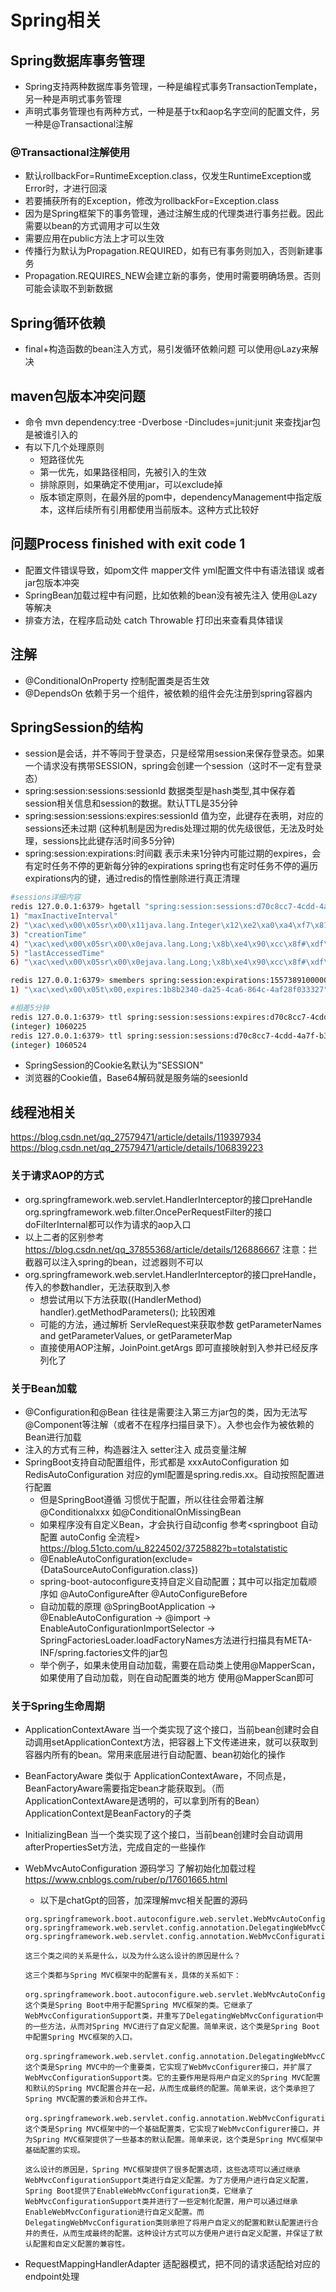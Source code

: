 # Spring相关

## Spring数据库事务管理

* Spring支持两种数据库事务管理，一种是编程式事务TransactionTemplate，另一种是声明式事务管理
* 声明式事务管理也有两种方式，一种是基于tx和aop名字空间的配置文件，另一种是@Transactional注解

### @Transactional注解使用

* 默认rollbackFor=RuntimeException.class，仅发生RuntimeException或Error时，才进行回滚
* 若要捕获所有的Exception，修改为rollbackFor=Exception.class
* 因为是Spring框架下的事务管理，通过注解生成的代理类进行事务拦截。因此需要以bean的方式调用才可以生效
* 需要应用在public方法上才可以生效
* 传播行为默认为Propagation.REQUIRED，如有已有事务则加入，否则新建事务
* Propagation.REQUIRES_NEW会建立新的事务，使用时需要明确场景。否则可能会读取不到新数据

## Spring循环依赖

* final+构造函数的bean注入方式，易引发循环依赖问题 可以使用@Lazy来解决

## maven包版本冲突问题

* 命令 mvn dependency:tree -Dverbose -Dincludes=junit:junit 来查找jar包是被谁引入的
* 有以下几个处理原则
  * 短路径优先
  * 第一优先，如果路径相同，先被引入的生效
  * 排除原则，如果确定不使用jar，可以exclude掉
  * 版本锁定原则，在最外层的pom中，dependencyManagement中指定版本，这样后续所有引用都使用当前版本。这种方式比较好

## 问题Process finished with exit code 1

* 配置文件错误导致，如pom文件 mapper文件 yml配置文件中有语法错误 或者jar包版本冲突
* SpringBean加载过程中有问题，比如依赖的bean没有被先注入 使用@Lazy等解决
* 排查方法，在程序启动处 catch Throwable 打印出来查看具体错误

## 注解

* @ConditionalOnProperty 控制配置类是否生效
* @DependsOn 依赖于另一个组件，被依赖的组件会先注册到spring容器内

## SpringSession的结构

* session是会话，并不等同于登录态，只是经常用session来保存登录态。如果一个请求没有携带SESSION，spring会创建一个session（这时不一定有登录态）
* spring:session:sessions:sessionId  数据类型是hash类型,其中保存着session相关信息和session的数据。默认TTL是35分钟
* spring:session:sessions:expires:sessionId  值为空，此键存在表明，对应的sessions还未过期 (这种机制是因为redis处理过期的优先级很低，无法及时处理，sessions比此键存活时间多5分钟)
* spring:session:expirations:时间戳 表示未来1分钟内可能过期的expires，会有定时任务不停的更新每分钟的expirations spring也有定时任务不停的遍历expirations内的键，通过redis的惰性删除进行真正清理

```bash
#sessions详细内容
redis 127.0.0.1:6379> hgetall "spring:session:sessions:d70c8cc7-4cdd-4a7f-b371-16783eb81f3c"
1) "maxInactiveInterval"
2) "\xac\xed\x00\x05sr\x00\x11java.lang.Integer\x12\xe2\xa0\xa4\xf7\x81\x878\x02\x00\x01I\x00\x05valuexr\x00\x10java.lang.Number\x86\xac\x95\x1d\x0b\x94\xe0\x8b\x02\x00\x00xp\x00'\x8d\x00"
3) "creationTime"
4) "\xac\xed\x00\x05sr\x00\x0ejava.lang.Long;\x8b\xe4\x90\xcc\x8f#\xdf\x02\x00\x01J\x00\x05valuexr\x00\x10java.lang.Number\x86\xac\x95\x1d\x0b\x94\xe0\x8b\x02\x00\x00xp\x00\x00\x01\x83\xd5\x9f\xd1v"
5) "lastAccessedTime"
6) "\xac\xed\x00\x05sr\x00\x0ejava.lang.Long;\x8b\xe4\x90\xcc\x8f#\xdf\x02\x00\x01J\x00\x05valuexr\x00\x10java.lang.Number\x86\xac\x95\x1d\x0b\x94\xe0\x8b\x02\x00\x00xp\x00\x00\x01\x83\xd5\x9b\xc9\x1b"

redis 127.0.0.1:6379> smembers spring:session:expirations:1557389100000
1) "\xac\xed\x00\x05t\x00,expires:1b8b2340-da25-4ca6-864c-4af28f033327"

#相差5分钟
redis 127.0.0.1:6379> ttl spring:session:sessions:expires:d70c8cc7-4cdd-4a7f-b371-16783eb81f3c
(integer) 1060225
redis 127.0.0.1:6379> ttl spring:session:sessions:d70c8cc7-4cdd-4a7f-b371-16783eb81f3c
(integer) 1060524
```
* SpringSession的Cookie名默认为"SESSION"
* 浏览器的Cookie值，Base64解码就是服务端的seesionId


## 线程池相关

https://blog.csdn.net/qq_27579471/article/details/119397934
https://blog.csdn.net/qq_27579471/article/details/106839223

### 关于请求AOP的方式

* org.springframework.web.servlet.HandlerInterceptor的接口preHandle  org.springframework.web.filter.OncePerRequestFilter的接口doFilterInternal都可以作为请求的aop入口
* 以上二者的区别参考 https://blog.csdn.net/qq_37855368/article/details/126886667 注意：拦截器可以注入spring的bean，过滤器则不可以
* org.springframework.web.servlet.HandlerInterceptor的接口preHandle，传入的参数handler，无法获取到入参
  * 想尝试用以下方法获取((HandlerMethod) handler).getMethodParameters(); 比较困难
  * 可能的方法，通过解析 ServleRequest来获取参数 getParameterNames and getParameterValues, or getParameterMap
  * 直接使用AOP注解，JoinPoint.getArgs 即可直接映射到入参并已经反序列化了

### 关于Bean加载

* @Configuration和@Bean 往往是需要注入第三方jar包的类，因为无法写@Component等注解（或者不在程序扫描目录下）。入参也会作为被依赖的Bean进行加载
* 注入的方式有三种，构造器注入 setter注入  成员变量注解
* SpringBoot支持自动配置组件，形式都是 xxxAutoConfiguration 如RedisAutoConfiguration 对应的yml配置是spring.redis.xx。自动按照配置进行配置
  * 但是SpringBoot遵循 习惯优于配置，所以往往会带着注解 @Conditionalxxx 如@ConditionalOnMissingBean
  * 如果程序没有自定义Bean，才会执行自动config 参考<springboot 自动配置 autoConfig 全流程> https://blog.51cto.com/u_8224502/3725882?b=totalstatistic
  * @EnableAutoConfiguration(exclude={DataSourceAutoConfiguration.class})
  * spring-boot-autoconfigure支持自定义自动配置；其中可以指定加载顺序如 @AutoConfigureAfter @AutoConfigureBefore
  * 自动加载的原理 @SpringBootApplication -> @EnableAutoConfiguration -> @import -> EnableAutoConfigurationImportSelector -> SpringFactoriesLoader.loadFactoryNames方法进行扫描具有META-INF/spring.factories文件的jar包
  * 举个例子，如果未使用自动加载，需要在启动类上使用@MapperScan，如果使用了自动加载，则在自动配置类的地方 使用@MapperScan即可

### 关于Spring生命周期

* ApplicationContextAware 当一个类实现了这个接口，当前bean创建时会自动调用setApplicationContext方法，把容器上下文传递进来，就可以获取到容器内所有的bean。常用来底层进行自动配置、bean初始化的操作
* BeanFactoryAware 类似于 ApplicationContextAware，不同点是，BeanFactoryAware需要指定bean才能获取到。（而ApplicationContextAware是透明的，可以拿到所有的Bean） ApplicationContext是BeanFactory的子类
* InitializingBean 当一个类实现了这个接口，当前bean创建时会自动调用afterPropertiesSet方法，完成自定的一些操作
* WebMvcAutoConfiguration 源码学习 了解初始化加载过程 https://www.cnblogs.com/ruber/p/17601665.html
  * 以下是chatGpt的回答，加深理解mvc相关配置的源码
  ```agsl
  org.springframework.boot.autoconfigure.web.servlet.WebMvcAutoConfiguration.EnableWebMvcConfiguration
  org.springframework.web.servlet.config.annotation.DelegatingWebMvcConfiguration
  org.springframework.web.servlet.config.annotation.WebMvcConfigurationSupport

  这三个类之间的关系是什么，以及为什么这么设计的原因是什么？
  
  这三个类都与Spring MVC框架中的配置有关，具体的关系如下：

  org.springframework.boot.autoconfigure.web.servlet.WebMvcAutoConfiguration.EnableWebMvcConfiguration：这个类是Spring Boot中用于配置Spring MVC框架的类。它继承了WebMvcConfigurationSupport类，并重写了DelegatingWebMvcConfiguration中的一些方法，从而对Spring MVC进行了自定义配置。简单来说，这个类是Spring Boot中配置Spring MVC框架的入口。

  org.springframework.web.servlet.config.annotation.DelegatingWebMvcConfiguration：这个类是Spring MVC中的一个重要类，它实现了WebMvcConfigurer接口，并扩展了WebMvcConfigurationSupport类。它的主要作用是将用户自定义的Spring MVC配置和默认的Spring MVC配置合并在一起，从而生成最终的配置。简单来说，这个类承担了Spring MVC配置的委派和合并工作。

  org.springframework.web.servlet.config.annotation.WebMvcConfigurationSupport：这个类是Spring MVC框架中的一个基础配置类，它实现了WebMvcConfigurer接口，并为Spring MVC框架提供了一些基本的默认配置。简单来说，这个类是Spring MVC框架中基础配置的实现。

  这么设计的原因是，Spring MVC框架提供了很多配置选项，这些选项可以通过继承WebMvcConfigurationSupport类进行自定义配置。为了方便用户进行自定义配置，Spring Boot提供了EnableWebMvcConfiguration类，它继承了WebMvcConfigurationSupport类并进行了一些定制化配置，用户可以通过继承EnableWebMvcConfiguration进行自定义配置。而DelegatingWebMvcConfiguration类则承担了将用户自定义的配置和默认配置进行合并的责任，从而生成最终的配置。这种设计方式可以方便用户进行自定义配置，并保证了默认配置和自定义配置的兼容性。
  ```

* RequestMappingHandlerAdapter 适配器模式，把不同的请求适配给对应的endpoint处理